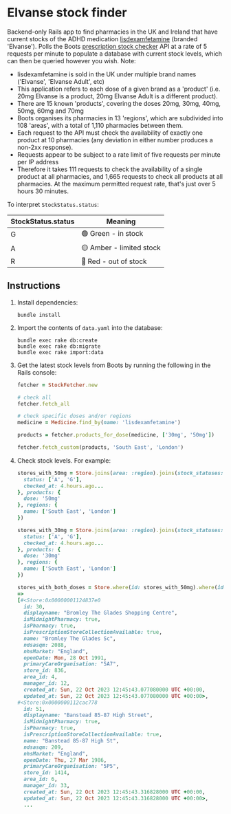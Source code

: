 # Elvanse stock finder

Backend-only Rails app to find pharmacies in the UK and Ireland that have current stocks of the ADHD medication [lisdexamfetamine](https://bnf.nice.org.uk/drugs/lisdexamfetamine-mesilate/) (branded 'Elvanse'). Polls the Boots [prescription stock checker](https://www.boots.com/online/psc/) API at a rate of 5 requests per minute to populate a database with current stock levels, which can then be queried however you wish. Note:
* lisdexamfetamine is sold in the UK under multiple brand names ('Elvanse', 'Elvanse Adult', etc)
* This application refers to each dose of a given brand as a 'product' (i.e. 20mg Elvanse is a product, 20mg Elvanse Adult is a different product).
* There are 15 known 'products', covering the doses 20mg, 30mg, 40mg, 50mg, 60mg and 70mg
* Boots organises its pharmacies in 13 'regions', which are subdivided into 108 'areas', with a total of 1,110 pharmacies between them.
* Each request to the API must check the availability of exactly one product at 10 pharmacies (any deviation in either number produces a non-2xx response).
* Requests appear to be subject to a rate limit of five requests per minute per IP address
* Therefore it takes 111 requests to check the availability of a single product at all pharmacies, and 1,665 requests to check all products at all pharmacies. At the maximum permitted request rate, that's just over 5 hours 30 minutes.

To interpret `StockStatus.status`:

| **StockStatus.status** | **Meaning**              |
|------------------------|--------------------------|
| G                      | 🟢 Green - in stock      |
| A                      | 🟡 Amber - limited stock |
| R                      | 🔴 Red - out of stock    |

## Instructions

1. Install dependencies:
    ```console
    bundle install
    ```
1. Import the contents of `data.yaml` into the database:
    ```console
    bundle exec rake db:create
    bundle exec rake db:migrate
    bundle exec rake import:data
    ```
1. Get the latest stock levels from Boots by running the following in the Rails console:
    ```ruby
    fetcher = StockFetcher.new

    # check all
    fetcher.fetch_all

    # check specific doses and/or regions
    medicine = Medicine.find_by(name: 'lisdexamfetamine')

    products = fetcher.products_for_dose(medicine, ['30mg', '50mg'])

    fetcher.fetch_custom(products, 'South East', 'London')
    ```
1. Check stock levels. For example:
    ```ruby
    stores_with_50mg = Store.joins(area: :region).joins(stock_statuses: :product).where(stock_statuses: {
      status: ['A', 'G'],
      checked_at: 4.hours.ago...
    }, products: {
      dose: '50mg'
    }, regions: {
      name: ['South East', 'London']
    })

    stores_with_30mg = Store.joins(area: :region).joins(stock_statuses: :product).where(stock_statuses: {
      status: ['A', 'G'],
      checked_at: 4.hours.ago...
    }, products: {
      dose: '30mg'
    }, regions: {
      name: ['South East', 'London']
    })

    stores_with_both_doses = Store.where(id: stores_with_50mg).where(id: stores_with_30mg).distinct
    =>
    [#<Store:0x00000001124837e0
      id: 30,
      displayname: "Bromley The Glades Shopping Centre",
      isMidnightPharmacy: true,
      isPharmacy: true,
      isPrescriptionStoreCollectionAvailable: true,
      name: "Bromley The Glades Sc",
      ndsasqm: 2088,
      nhsMarket: "England",
      openDate: Mon, 28 Oct 1991,
      primaryCareOrganisation: "5A7",
      store_id: 836,
      area_id: 4,
      manager_id: 12,
      created_at: Sun, 22 Oct 2023 12:45:43.077080000 UTC +00:00,
      updated_at: Sun, 22 Oct 2023 12:45:43.077080000 UTC +00:00>,
    #<Store:0x0000000112cac778
      id: 51,
      displayname: "Banstead 85-87 High Street",
      isMidnightPharmacy: true,
      isPharmacy: true,
      isPrescriptionStoreCollectionAvailable: true,
      name: "Banstead 85-87 High St",
      ndsasqm: 209,
      nhsMarket: "England",
      openDate: Thu, 27 Mar 1986,
      primaryCareOrganisation: "5P5",
      store_id: 1414,
      area_id: 6,
      manager_id: 33,
      created_at: Sun, 22 Oct 2023 12:45:43.316828000 UTC +00:00,
      updated_at: Sun, 22 Oct 2023 12:45:43.316828000 UTC +00:00>,
      ...
    ```

